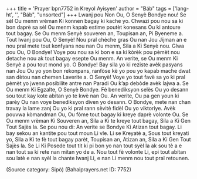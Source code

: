 +++
title = 'Prayer bpn7752 in Kreyol Ayisyen'
author = "Báb"
tags = ['lang-ht', '', "Báb", "unsorted"]
+++
Lwanj pou Non Ou, O Senyè Bondye nou! Se sèl Ou menm vrèman Ki konnen bagay ki kache yo. Chwazi pou nou sa ki bon daprè sa sèl Ou menm kapab estime poutèt konesans Ou ki antoure tout bagay. Se Ou menm Senyè souveren an, Toupisan an, Pi Byeneme a.
Tout lwanj pou Ou, O Senyè! Nou pral chèche gras Ou nan Jou Jijman an e nou pral mete tout konfyans nou nan Ou menm, Sila a Ki Senyè nou. Glwa pou Ou, O Bondye! Voye pou nou sa ki bon e sa ki kòrèk pou pèmèt nou detache nou ak tout bagay esepte Ou menm. An verite, se Ou menm Ki Senyè a pou tout mond yo. 
O Bondye! Bay sila yo ki reziste avèk pasyans nan Jou Ou yo yon bon rekonpans, ranfòse kè yo pou yo kapab mache dwat san dètou nan chemen Laverite a. O Senyè! Voye yo tout favè sa yo ki pral pèmèt yo jwenn posibilite antre nan Paradi Ou k’ap debòde avèk lajwa a. Se Ou menm Ki Egzalte, O Senyè Bondye. Fè benediksyon selès Ou yo desann sou tout kay kote abitan yo te kwè nan Ou. An verite, Ou pa gen youn ki parèy Ou nan voye benediksyon diven yo desann. O Bondye, mete nan chan travay la lame zanj Ou yo ki pral rann sèvitè fidèl Ou yo viktoriye. Avèk pouvwa kòmandman Ou, Ou fòme tout bagay ki kreye daprè volonte Ou. Se Ou menm vrèman Ki Souveren an, Sila a Ki te kreye tout bagay, Sila a Ki Gen Tout Sajès la. 
Se pou nou di: An verite se Bondye Ki Atizan tout bagay. Li bay sekou an kantite pou tout moun Li vle. Li se Kreyatè a, Sous tout kreyati yo, Sila a Ki te fè tout bagay parèt, Toupisan an, Atizan an, Sila a Ki Gen Tout Sajès la. Se Li Ki Posede tout tit ki pi bon yo nan tout syèl la ak sou tè a e nan tout sa ki rete nan mitan yo de a. Nou tout fè volonte Li, epi tout abitan sou latè e nan syèl la chante lwanj Li, e nan Li menm nou tout pral retounen.

(Source category: Sipò)
(Bahaiprayers.net ID: 7752)
